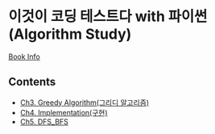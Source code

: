# 이것이 코딩 테스트다 with 파이썬 (Algorithm Study)
[Book Info](https://book.naver.com/bookdb/book_detail.nhn?bid=16439154)
## Contents
- [Ch3. Greedy Algorithm(그리디 알고리즘)](https://github.com/nyongja/This-is-the-Coding-Test/tree/master/Ch3%20Greedy)
- [Ch4. Implementation(구현)](https://github.com/nyongja/This-is-the-Coding-Test/tree/master/Ch4%20Implementation)
- [Ch5. DFS_BFS](https://github.com/nyongja/This-is-the-Coding-Test/tree/master/Ch5%20DFS_BFS)
